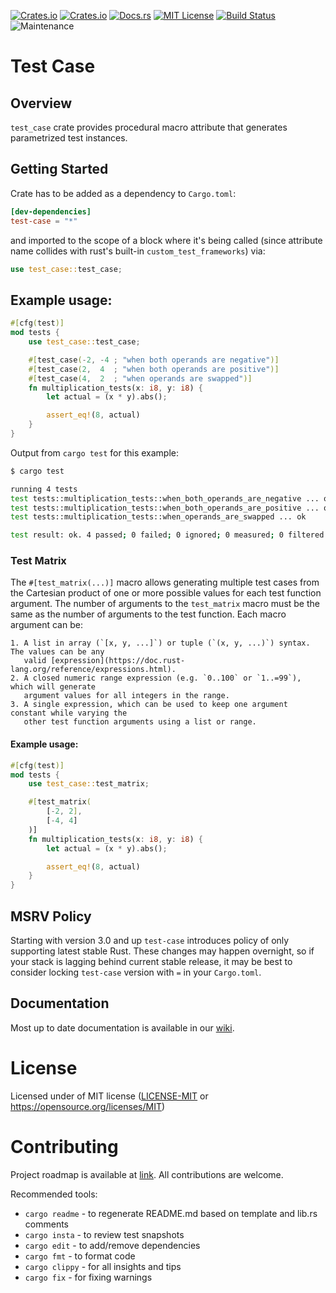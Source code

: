[![Crates.io](https://img.shields.io/crates/v/test-case.svg)](https://crates.io/crates/test-case)
[![Crates.io](https://img.shields.io/crates/d/test-case.svg)](https://crates.io/crates/test-case)
[![Docs.rs](https://docs.rs/test-case/badge.svg)](https://docs.rs/test-case)
[![MIT License](https://img.shields.io/badge/license-MIT-blue.svg)](https://raw.githubusercontent.com/rust-lang/docs.rs/master/LICENSE)
[![Build Status](https://github.com/frondeus/test-case/workflows/Test/badge.svg)](https://github.com/frondeus/test-case/actions)
![Maintenance](https://img.shields.io/badge/maintenance-activly--developed-brightgreen.svg)

# Test Case

## Overview
`test_case` crate provides procedural macro attribute that generates parametrized test instances.

## Getting Started

Crate has to be added as a dependency to `Cargo.toml`:

```toml
[dev-dependencies]
test-case = "*"
```

and imported to the scope of a block where it's being called
(since attribute name collides with rust's built-in `custom_test_frameworks`) via:

```rust
use test_case::test_case;
```

## Example usage:

```rust
#[cfg(test)]
mod tests {
    use test_case::test_case;

    #[test_case(-2, -4 ; "when both operands are negative")]
    #[test_case(2,  4  ; "when both operands are positive")]
    #[test_case(4,  2  ; "when operands are swapped")]
    fn multiplication_tests(x: i8, y: i8) {
        let actual = (x * y).abs();

        assert_eq!(8, actual)
    }
}
```

Output from `cargo test` for this example:

```sh
$ cargo test

running 4 tests
test tests::multiplication_tests::when_both_operands_are_negative ... ok
test tests::multiplication_tests::when_both_operands_are_positive ... ok
test tests::multiplication_tests::when_operands_are_swapped ... ok

test result: ok. 4 passed; 0 failed; 0 ignored; 0 measured; 0 filtered out
```

### Test Matrix

The `#[test_matrix(...)]` macro allows generating multiple test cases from the
Cartesian product of one or more possible values for each test function argument. The
number of arguments to the `test_matrix` macro must be the same as the number of arguments to
the test function. Each macro argument can be:

    1. A list in array (`[x, y, ...]`) or tuple (`(x, y, ...)`) syntax. The values can be any
       valid [expression](https://doc.rust-lang.org/reference/expressions.html).
    2. A closed numeric range expression (e.g. `0..100` or `1..=99`), which will generate
       argument values for all integers in the range.
    3. A single expression, which can be used to keep one argument constant while varying the
       other test function arguments using a list or range.

#### Example usage:

```rust
#[cfg(test)]
mod tests {
    use test_case::test_matrix;

    #[test_matrix(
        [-2, 2],
        [-4, 4]
    )]
    fn multiplication_tests(x: i8, y: i8) {
        let actual = (x * y).abs();

        assert_eq!(8, actual)
    }
}
```

## MSRV Policy

Starting with version 3.0 and up `test-case` introduces policy of only supporting latest stable Rust.
These changes may happen overnight, so if your stack is lagging behind current stable release,
it may be best to consider locking `test-case` version with `=` in your `Cargo.toml`.

## Documentation

Most up to date documentation is available in our [wiki](https://github.com/frondeus/test-case/wiki).

# License

Licensed under of MIT license ([LICENSE-MIT](LICENSE-MIT) or https://opensource.org/licenses/MIT)

# Contributing

Project roadmap is available at [link](https://github.com/frondeus/test-case/issues/74). All contributions are welcome.

Recommended tools:
* `cargo readme` - to regenerate README.md based on template and lib.rs comments
* `cargo insta`  - to review test snapshots
* `cargo edit`   - to add/remove dependencies
* `cargo fmt`    - to format code
* `cargo clippy` - for all insights and tips
* `cargo fix`    - for fixing warnings
